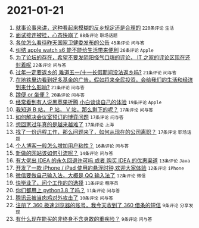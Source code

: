 # 2021-01-21

1. [就事论事来讲，这种看起来模糊的反乡规定还是合理的](https://www.v2ex.com/t/746939) `220条评论` `生活`
1. [面试接连被挂，心态快崩了](https://www.v2ex.com/t/746898) `88条评论` `职场话题`
1. [各位怎么看待昨天国家卫健委发布的公告](https://www.v2ex.com/t/746893) `45条评论` `问与答`
1. [纠结 apple watch s6 能不能给生活带来便利](https://www.v2ex.com/t/746977) `26条评论` `Apple`
1. [为了论坛的存在，希望不要发阴阳怪气口嗨的评论， IT 之家的评论区现在还封着呢](https://www.v2ex.com/t/747002) `22条评论` `问与答`
1. [过年一定要返乡的,难道五一/十一长假期间没法返乡吗?](https://www.v2ex.com/t/747059) `21条评论` `问与答`
1. [在地铁里边看到好多基金的广告，假如将来全民投资，会给我们的生活和经济到来什么影响?](https://www.v2ex.com/t/746907) `21条评论` `问与答`
1. [蹲便 or 坐便？](https://www.v2ex.com/t/746968) `20条评论` `问与答`
1. [经常看到有人说黑苹果折腾,小白谈谈自己的体验](https://www.v2ex.com/t/746913) `19条评论` `Apple`
1. [我知道 B 站， P 站， V 站，那么剩下的呢？](https://www.v2ex.com/t/747050) `17条评论` `问与答`
1. [如何解决会议室预订的博弈问题](https://www.v2ex.com/t/747049) `17条评论` `问与答`
1. [想回家过年真的是越来越难了](https://www.v2ex.com/t/747025) `17条评论` `上海`
1. [找了一份远程工作，那么问题来了，如何从现在的公司离职？](https://www.v2ex.com/t/746909) `17条评论` `职场话题`
1. [个人博客一般怎么增加用户粘性？](https://www.v2ex.com/t/746884) `16条评论` `问与答`
1. [新做的网站该如何引流呢？](https://www.v2ex.com/t/746885) `14条评论` `问与答`
1. [有大佬出 IDEA 的永久回退许可吗 或者 购买 IDEA 的优惠渠道](https://www.v2ex.com/t/747060) `13条评论` `Java`
1. [开发了一款 iPhone / iPad 使用的悬浮时钟,欢迎大家体验](https://www.v2ex.com/t/746951) `12条评论` `iPhone`
1. [微信要做自己输入法，大概是 QQ 输入法了](https://www.v2ex.com/t/746879) `12条评论` `微信`
1. [快毕业了，问个工作的的选择](https://www.v2ex.com/t/747043) `11条评论` `程序员`
1. [你们都用上 python3.8 了吗？](https://www.v2ex.com/t/746947) `11条评论` `问与答`
1. [腾讯云被当肉鸡对外攻击了](https://www.v2ex.com/t/746878) `10条评论` `问与答`
1. [注册了 360 极速浏览器的账号，我今天收到了 360 借条的短信](https://www.v2ex.com/t/746936) `9条评论` `分享发现`
1. [有什么现在能买的非终身不含身故的重疾险？](https://www.v2ex.com/t/746920) `9条评论` `问与答`
